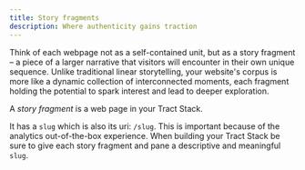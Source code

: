 ```yaml
---
title: Story fragments
description: Where authenticity gains traction
---
```


Think of each webpage not as a self-contained unit, but as a story fragment &ndash; a piece of a larger narrative that visitors will encounter in their own unique sequence. Unlike traditional linear storytelling, your website's corpus is more like a dynamic collection of interconnected moments, each fragment holding the potential to spark interest and lead to deeper exploration.

A *story fragment* is a web page in your Tract Stack.

It has a `slug` which is also its uri: `/slug`. This is important because of the analytics out-of-the-box experience. When building your Tract Stack be sure to give each story fragment and pane a descriptive and meaningful `slug`.
